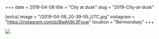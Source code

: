 +++
date = 2019-04-08
title = "City at dusk"
slug = "2019-City-at-dusk"

[extra]
image = "/2019-04-08_20-39-55_UTC.jpg"
instagram = "https://instagram.com/p/BwAh9c3Fyuw"
location = "Bermondsey"
+++

<img src="/2019-04-08_20-39-55_UTC.jpg" />
